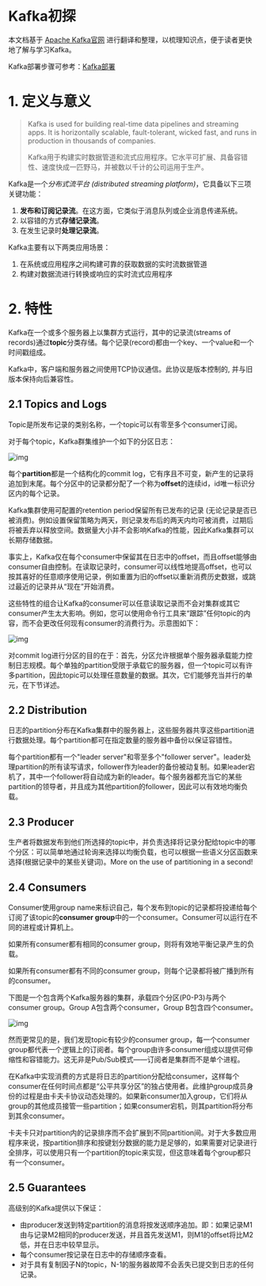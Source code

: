 # Kafka初探

本文档基于 [Apache Kafka官网](http://kafka.apache.org/) 进行翻译和整理，以梳理知识点，便于读者更快地了解与学习Kafka。

Kafka部署步骤可参考：[Kafka部署](https://github.com/Sunxiai51/Note/blob/master/Java/Kafka%E9%83%A8%E7%BD%B2.md)

# 1. 定义与意义

> Kafka is used for building real-time data pipelines and streaming apps. It is horizontally scalable, fault-tolerant, wicked fast, and runs in production in thousands of companies.
>
> Kafka用于构建实时数据管道和流式应用程序。它水平可扩展、具备容错性、速度快成一匹野马，并被数以千计的公司运用于生产。

Kafka是一个*分布式流平台 (distributed streaming platform)*，它具备以下三项关键功能：

1. **发布和订阅记录流**。在这方面，它类似于消息队列或企业消息传递系统。
2. 以容错的方式**存储记录流**。
3. 在发生记录时**处理记录流**。

Kafka主要有以下两类应用场景：

1. 在系统或应用程序之间构建可靠的获取数据的实时流数据管道
2. 构建对数据流进行转换或响应的实时流式应用程序

# 2. 特性 

Kafka在一个或多个服务器上以集群方式运行，其中的记录流(streams of records)通过**topic**分类存储。每个记录(record)都由一个key、一个value和一个时间戳组成。

Kafka中，客户端和服务器之间使用TCP协议通信。此协议是版本控制的, 并与旧版本保持向后兼容性。

## 2.1 Topics and Logs

Topic是所发布记录的类别名称，一个topic可以有零至多个consumer订阅。

对于每个topic，Kafka群集维护一个如下的分区日志：

![img](http://kafka.apache.org/10/images/log_anatomy.png)

每个**partition**都是一个结构化的commit log，它有序且不可变，新产生的记录将追加到末尾。每个分区中的记录都分配了一个称为**offset**的连续id，id唯一标识分区内的每个记录。

Kafka集群使用可配置的retention period保留所有已发布的记录 (无论记录是否已被消费)。例如设置保留策略为两天，则记录发布后的两天内均可被消费，过期后将被丢弃以释放空间。数据量大小并不会影响Kafka的性能，因此Kafka集群可以长期存储数据。

事实上，Kafka仅在每个consumer中保留其在日志中的offset，而且offset能够由consumer自由控制。在读取记录时，consumer可以线性地提高offset，也可以按其喜好的任意顺序使用记录，例如重置为旧的offset以重新消费历史数据，或跳过最近的记录并从“现在”开始消费。

这些特性的组合让Kafka的consumer可以任意读取记录而不会对集群或其它consumer产生太大影响。例如，您可以使用命令行工具来“跟踪”任何topic的内容，而不会更改任何现有consumer的消费行为。示意图如下：

![img](http://kafka.apache.org/10/images/log_consumer.png)

对commit log进行分区的目的在于：首先，分区允许根据单个服务器承载能力控制日志规模。每个单独的partition受限于承载它的服务器，但一个topic可以有许多partition，因此topic可以处理任意数量的数据。其次，它们能够充当并行的单元，在下节详述。

## 2.2 Distribution

日志的partition分布在Kafka集群中的服务器上，这些服务器共享这些partition进行数据处理。每个partition都可在指定数量的服务器中备份以保证容错性。

每个partition都有一个"leader server"和零至多个"follower server"。leader处理partition的所有读写请求，follower作为leader的备份被动复制。如果leader宕机了，其中一个follower将自动成为新的leader。每个服务器都充当它的某些partition的领导者，并且成为其他partition的follower，因此可以有效地均衡负载。

## 2.3 Producer

生产者将数据发布到他们所选择的topic中，并负责选择将记录分配给topic中的哪个分区：可以简单地通过轮询来选择以均衡负载，也可以根据一些语义分区函数来选择(根据记录中的某些关键词)。More on the use of partitioning in a second!

## 2.4 Consumers

Consumer使用group name来标识自己，每个发布到topic的记录都将投递给每个订阅了该topic的**consumer group**中的一个consumer。Consumer可以运行在不同的进程或计算机上。

如果所有consumer都有相同的consumer group，则将有效地平衡记录产生的负载。

如果所有consumer都有不同的consumer group，则每个记录都将被广播到所有的consumer。

下图是一个包含两个Kafka服务器的集群，承载四个分区(P0-P3)与两个consumer group。Group A包含两个consumer，Group B包含四个consumer。

![img](http://kafka.apache.org/10/images/consumer-groups.png)

然而更常见的是，我们发现topic有较少的consumer group，每一个consumer group都代表一个逻辑上的订阅者。每个group由许多consumer组成以提供可伸缩性和容错能力。这无非是Pub/Sub模式——订阅者是集群而不是单个进程。

在Kafka中实现消费的方式是将日志的partition分配给consumer，这样每个consumer在任何时间点都是“公平共享分区”的独占使用者。此维护group成员身份的过程是由卡夫卡协议动态处理的。如果新consumer加入group，它们将从group的其他成员接管一些partition；如果consumer宕机，则其partition将分布到其余consumer。

卡夫卡只对partition内的记录排序而不会扩展到不同partition间。对于大多数应用程序来说，按partition排序和按键划分数据的能力是足够的，如果需要对记录进行全排序，可以使用只有一个partition的topic来实现，但这意味着每个group都只有一个consumer。

## 2.5 Guarantees

高级别的Kafka提供以下保证：

- 由producer发送到特定partition的消息将按发送顺序追加。即：如果记录M1由与记录M2相同的producer发送，并且首先发送M1，则M1的offset将比M2低，并在日志中较早显示。
- 每个consumer按记录在日志中的存储顺序查看。
- 对于具有复制因子N的topic，N-1的服务器故障不会丢失已提交到日志的任何记录。

